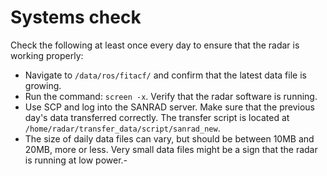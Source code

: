 # Systems check
Check the following at least once every day to ensure that the radar is working properly:
- Navigate to `/data/ros/fitacf/` and confirm that the latest data file is growing.
- Run the command: `screen -x`. Verify that the radar software is running.
- Use SCP and log into the SANRAD server. Make sure that the previous day's data transferred correctly. The transfer script is located at `/home/radar/transfer_data/script/sanrad_new`.
- The size of daily data files can vary, but should be between 10MB and 20MB, more or less. Very small data files might be a sign that the radar is running at low power.-
